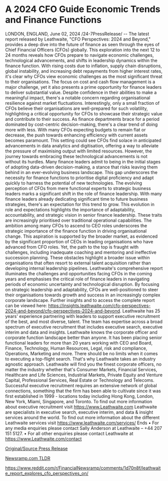 # A 2024 CFO Guide Economic Trends and Finance Functions

LONDON, ENGLAND, June 02, 2024 /24-7PressRelease/ -- The latest report released by Leathwaite, "CFO Perspectives: 2024 and Beyond," provides a deep dive into the future of finance as seen through the eyes of Chief Financial Officers (CFOs) globally. This exploration into the next 12 to 24 months reveals how CFOs prepare to navigate economic challenges, technological advancements, and shifts in leadership dynamics within the finance function. With rising costs due to inflation, supply chain disruptions, global instability, and increasing debt repayments from higher interest rates, it's clear why CFOs view economic challenges as the most significant threat to their organisations.  The focus on cost and cash flow management is a major challenge, yet it also presents a prime opportunity for finance leaders to deliver substantial value. Despite confidence in their abilities to make a meaningful impact, there's a notable concern regarding organisational resilience against market fluctuations. Interestingly, only a small fraction of CFOs believe their organisations are well-prepared for such volatility, highlighting a critical opportunity for CFOs to showcase their strategic value and contribute to their success.  As finance departments brace for a period dominated by cost-centric decision-making, there's a clear trend of doing more with less. With many CFOs expecting budgets to remain flat or decrease, the push towards enhancing efficiency with current assets becomes paramount. This setting could see CFOs find solace in anticipated advancements in data analytics and digitisation, offering a way to alleviate the pressure of maximising output with limited resources. However, the journey towards embracing these technological advancements is not without its hurdles. Many finance leaders admit to being in the initial stages of adopting data-driven decision-making, a stance that risks leaving them behind in an ever-evolving business landscape. This gap underscores the necessity for finance functions to prioritise digital proficiency and adapt quickly to harness the potential of new technologies.  The evolving perception of CFOs from mere functional experts to strategic business leaders marks a significant shift in the role of finance leadership. With many finance leaders already dedicating significant time to future business strategies, there's an expectation for this trend to grow. This evolution in role and expectations highlights the importance of adaptability, accountability, and strategic vision in senior finance leadership. These traits are increasingly prioritised over traditional operational capabilities.  The ambition among many CFOs to ascend to CEO roles underscores the strategic importance of the finance function in driving organisational change. This aspiration is supported by the broader market, as evidenced by the significant proportion of CEOs in leading organisations who have advanced from CFO roles. Yet, the path to the top is fraught with challenges, including inadequate coaching and mentoring and ineffective succession planning. These obstacles highlight a broader issue within organisations that often resort to external talent acquisition rather than developing internal leadership pipelines.  Leathwaite's comprehensive report illuminates the challenges and opportunities facing CFOs in the coming years and emphasises the critical role of finance leaders in navigating periods of economic uncertainty and technological disruption. By focusing on strategic leadership and adaptability, CFOs are well-positioned to steer their organisations towards growth and success in an increasingly complex corporate landscape.  Further insights and to access the complete report can be viewed here: https://insights.leathwaite.com/cfo-perspectives-2024-and-beyond/cfo-perspectives-2024-and-beyond.  Leathwaite has 25 years' experience partnering with leaders to support executive recruitment of the best, and most diverse, talent. The team has expertise across a broad spectrum of executive recruitment that includes executive search, executive interim and data and insights.  Leathwaite knows the corporate officer and corporate function landscape better than anyone. It has been placing senior functional leaders for more than 20 years working with CEO and Board, Finance, Technology, Human Resources, Legal, risk and compliance, Operations, Marketing and more.  There should be no limits when it comes to executing a top-flight search. That's why Leathwaite takes an industry agnostic approach. Leathwaite will find you the finest corporate officers, no matter the industry whether that's Consumer Markets, Financial Services, Healthcare and Life Sciences, Industrial Markets, Private Equity and Venture Capital, Professional Services, Real Estate or Technology and Telecoms.  Successful executive recruitment requires an extensive network of global connections, something that the firm has been able to cultivate since it was first established in 1999 - locations today including Hong Kong, London, New York, Miami, Singapore, and Toronto.   To find out more information about executive recruitment visit https://www.Leathwaite.com   Leathwaite are specialists in executive search, executive interim, and data & insight services around the world. To find out more information about the different Leathwaite services visit https://www.leathwaite.com/services/   Ends  • For any media enquiries please contact Sally Anderson at Leathwaite – +44 207 151 5127.  • For all other enquiries please contact Leathwaite at https://www.Leathwaite.com/contact 

[Original/Source Press Release](https://www.24-7pressrelease.com/press-release/511345/a-2024-cfo-guide-economic-trends-and-finance-functions)
                    

[Newsramp.com TLDR](None) 

https://www.reddit.com/r/FinancialNewsramp/comments/1d70n8f/leathwaite_report_explores_cfo_perspectives_on/